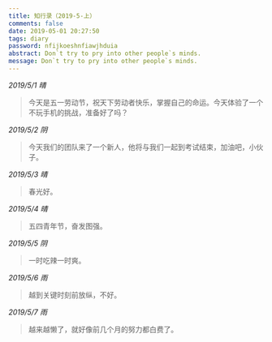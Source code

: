 ```yaml
---
title: 知行录（2019-5-上）
comments: false
date: 2019-05-01 20:27:50
tags: diary
password: nfijkoeshnfiawjhduia
abstract: Don`t try to pry into other people`s minds.
message: Don`t try to pry into other people`s minds.
---
```

*2019/5/1 晴*

> 今天是五一劳动节，祝天下劳动者快乐，掌握自己的命运。今天体验了一个不玩手机的挑战，准备好了吗？

*2019/5/2 阴*

> 今天我们的团队来了一个新人，他将与我们一起到考试结束，加油吧，小伙子。

*2019/5/3 晴*

> 春光好。

*2019/5/4 晴*

> 五四青年节，奋发图强。

*2019/5/5 阴*

> 一时吃辣一时爽。

*2019/5/6 雨*

> 越到关键时刻前放纵，不好。

*2019/5/7 雨*

> 越来越懒了，就好像前几个月的努力都白费了。